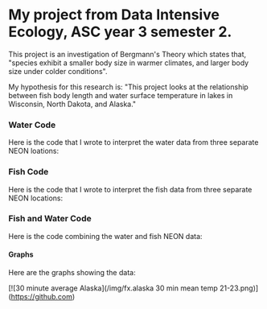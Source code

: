 # My project from Data Intensive Ecology, ASC year 3 semester 2.
This project is an investigation of Bergmann's Theory which states that, "species exhibit a smaller body size in warmer climates, and larger body size under colder conditions".

My hypothesis for this research is: "This project looks at the relationship between fish body length and water surface temperature in lakes in Wisconsin, North Dakota, and Alaska."

### Water Code
Here is the code that I wrote to interpret the water data from three separate NEON loations:


### Fish Code
Here is the code that I wrote to interpret the fish data from three separate NEON locations:


### Fish and Water Code
Here is the code combining the water and fish NEON data:


#### Graphs
Here are the graphs showing the data:

[![30 minute average Alaska](/img/fx.alaska 30 min mean temp 21-23.png)] (https://github.com)

